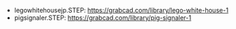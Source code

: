 - legowhitehousejp.STEP: https://grabcad.com/library/lego-white-house-1
- pigsignaler.STEP: https://grabcad.com/library/pig-signaler-1